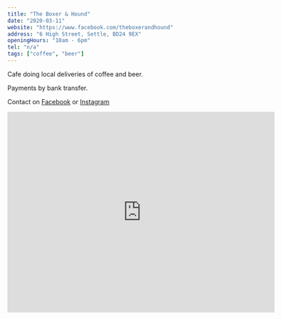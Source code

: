 ```yaml
---
title: "The Boxer & Hound"
date: "2020-03-11"
website: "https://www.facebook.com/theboxerandhound"
address: "6 High Street, Settle, BD24 9EX"
openingHours: "10am - 6pm"
tel: "n/a"
tags: ["coffee", "beer"]
---
```


Cafe doing local deliveries of coffee and beer.

<p>Payments by bank transfer.</p>
<p>Contact on <a href="https://www.facebook.com/theboxerandhound/" target="_blank" rel="noopener noreferrer">Facebook</a> or <a href="https://www.instagram.com/explore/locations/1246205492081444/the-boxer-and-hound?hl=en" target="_blank" rel="noopener noreferrer">Instagram</a></p>

<iframe src="https://www.google.com/maps/embed?pb=!1m18!1m12!1m3!1d2341.332368697769!2d-2.2781735843562765!3d54.0678489281235!2m3!1f0!2f0!3f0!3m2!1i1024!2i768!4f13.1!3m3!1m2!1s0x487c77cea5c2cb41%3A0xf29cd42969bd8fff!2sThe%20Boxer%20%26%20Hound!5e0!3m2!1sen!2suk!4v1586861184202!5m2!1sen!2suk" width="600" height="450" frameborder="0" style="border:0;" allowfullscreen="" aria-hidden="false" tabindex="0"></iframe>
